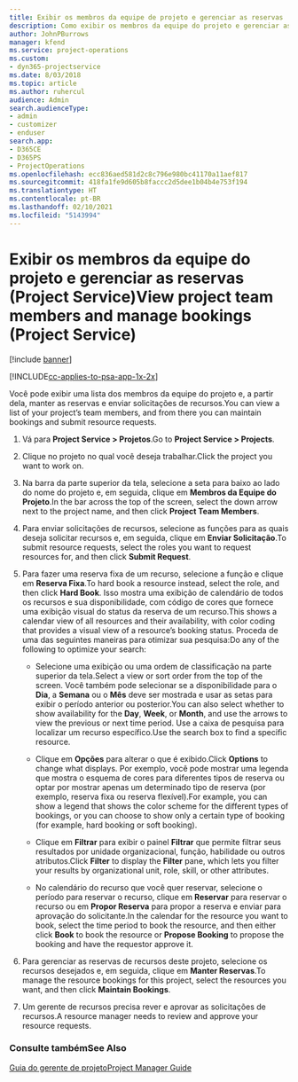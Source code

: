 ```yaml
---
title: Exibir os membros da equipe de projeto e gerenciar as reservas
description: Como exibir os membros da equipe do projeto e gerenciar as reservas no Project Service
author: JohnPBurrows
manager: kfend
ms.service: project-operations
ms.custom:
- dyn365-projectservice
ms.date: 8/03/2018
ms.topic: article
ms.author: ruhercul
audience: Admin
search.audienceType:
- admin
- customizer
- enduser
search.app:
- D365CE
- D365PS
- ProjectOperations
ms.openlocfilehash: ecc836aed581d2c8c796e980bc41170a11aef817
ms.sourcegitcommit: 418fa1fe9d605b8faccc2d5dee1b04b4e753f194
ms.translationtype: HT
ms.contentlocale: pt-BR
ms.lasthandoff: 02/10/2021
ms.locfileid: "5143994"
---
```

# <a name="view-project-team-members-and-manage-bookings-project-service"></a><span data-ttu-id="c0b5a-103">Exibir os membros da equipe do projeto e gerenciar as reservas (Project Service)</span><span class="sxs-lookup"><span data-stu-id="c0b5a-103">View project team members and manage bookings (Project Service)</span></span>

[!include [banner](../includes/psa-now-project-operations.md)]

[!INCLUDE[cc-applies-to-psa-app-1x-2x](../includes/cc-applies-to-psa-app-1x-2x.md)]

<span data-ttu-id="c0b5a-104">Você pode exibir uma lista dos membros da equipe do projeto e, a partir dela, manter as reservas e enviar solicitações de recursos.</span><span class="sxs-lookup"><span data-stu-id="c0b5a-104">You can view a list of your project’s team members, and from there you can maintain bookings and submit resource requests.</span></span>  
  
1.  <span data-ttu-id="c0b5a-105">Vá para **Project Service > Projetos**.</span><span class="sxs-lookup"><span data-stu-id="c0b5a-105">Go to **Project Service > Projects**.</span></span>  
  
2.  <span data-ttu-id="c0b5a-106">Clique no projeto no qual você deseja trabalhar.</span><span class="sxs-lookup"><span data-stu-id="c0b5a-106">Click the project you want to work on.</span></span>  
  
3.  <span data-ttu-id="c0b5a-107">Na barra da parte superior da tela, selecione a seta para baixo ao lado do nome do projeto e, em seguida, clique em **Membros da Equipe do Projeto**.</span><span class="sxs-lookup"><span data-stu-id="c0b5a-107">In the bar across the top of the screen, select the down arrow next to the project name, and then click **Project Team Members**.</span></span>  
  
4.  <span data-ttu-id="c0b5a-108">Para enviar solicitações de recursos, selecione as funções para as quais deseja solicitar recursos e, em seguida, clique em **Enviar Solicitação**.</span><span class="sxs-lookup"><span data-stu-id="c0b5a-108">To submit resource requests, select the roles you want to request resources for, and then click **Submit Request**.</span></span>  
  
5.  <span data-ttu-id="c0b5a-109">Para fazer uma reserva fixa de um recurso, selecione a função e clique em **Reserva Fixa**.</span><span class="sxs-lookup"><span data-stu-id="c0b5a-109">To hard book a resource instead, select the role, and then click **Hard Book**.</span></span> <span data-ttu-id="c0b5a-110">Isso mostra uma exibição de calendário de todos os recursos e sua disponibilidade, com código de cores que fornece uma exibição visual do status da reserva de um recurso.</span><span class="sxs-lookup"><span data-stu-id="c0b5a-110">This shows a calendar view of all resources and their availability, with color coding that provides a visual view of a resource’s booking status.</span></span> <span data-ttu-id="c0b5a-111">Proceda de uma das seguintes maneiras para otimizar sua pesquisa:</span><span class="sxs-lookup"><span data-stu-id="c0b5a-111">Do any of the following to optimize your search:</span></span>  
  
    -   <span data-ttu-id="c0b5a-112">Selecione uma exibição ou uma ordem de classificação na parte superior da tela.</span><span class="sxs-lookup"><span data-stu-id="c0b5a-112">Select a view or sort order from the top of the screen.</span></span> <span data-ttu-id="c0b5a-113">Você também pode selecionar se a disponibilidade para o **Dia**, a **Semana** ou o **Mês** deve ser mostrada e usar as setas para exibir o período anterior ou posterior.</span><span class="sxs-lookup"><span data-stu-id="c0b5a-113">You can also select whether to show availability for the **Day**, **Week**, or **Month**, and use the arrows to view the previous or next time period.</span></span> <span data-ttu-id="c0b5a-114">Use a caixa de pesquisa para localizar um recurso específico.</span><span class="sxs-lookup"><span data-stu-id="c0b5a-114">Use the search box to find a specific resource.</span></span>  
  
    -   <span data-ttu-id="c0b5a-115">Clique em **Opções** para alterar o que é exibido.</span><span class="sxs-lookup"><span data-stu-id="c0b5a-115">Click **Options** to change what displays.</span></span> <span data-ttu-id="c0b5a-116">Por exemplo, você pode mostrar uma legenda que mostra o esquema de cores para diferentes tipos de reserva ou optar por mostrar apenas um determinado tipo de reserva (por exemplo, reserva fixa ou reserva flexível).</span><span class="sxs-lookup"><span data-stu-id="c0b5a-116">For example, you can show a legend that shows the color scheme for the different types of bookings, or you can choose to show only a certain type of booking (for example, hard booking or soft booking).</span></span>  
  
    -   <span data-ttu-id="c0b5a-117">Clique em **Filtrar** para exibir o painel **Filtrar** que permite filtrar seus resultados por unidade organizacional, função, habilidade ou outros atributos.</span><span class="sxs-lookup"><span data-stu-id="c0b5a-117">Click **Filter** to display the **Filter** pane, which lets you filter your results by organizational unit, role, skill, or other attributes.</span></span>  
  
    -   <span data-ttu-id="c0b5a-118">No calendário do recurso que você quer reservar, selecione o período para reservar o recurso, clique em **Reservar** para reservar o recurso ou em **Propor Reserva** para propor a reserva e enviar para aprovação do solicitante.</span><span class="sxs-lookup"><span data-stu-id="c0b5a-118">In the calendar for the resource you want to book, select the time period to book the resource, and then either click **Book** to book the resource or **Propose Booking** to propose the booking and have the requestor approve it.</span></span>  
  
6.  <span data-ttu-id="c0b5a-119">Para gerenciar as reservas de recursos deste projeto, selecione os recursos desejados e, em seguida, clique em **Manter Reservas**.</span><span class="sxs-lookup"><span data-stu-id="c0b5a-119">To manage the resource bookings for this project, select the resources you want, and then click **Maintain Bookings**.</span></span>  
  
7.  <span data-ttu-id="c0b5a-120">Um gerente de recursos precisa rever e aprovar as solicitações de recursos.</span><span class="sxs-lookup"><span data-stu-id="c0b5a-120">A resource manager needs to review and approve your resource requests.</span></span>  
  
### <a name="see-also"></a><span data-ttu-id="c0b5a-121">Consulte também</span><span class="sxs-lookup"><span data-stu-id="c0b5a-121">See Also</span></span>  
 [<span data-ttu-id="c0b5a-122">Guia do gerente de projeto</span><span class="sxs-lookup"><span data-stu-id="c0b5a-122">Project Manager Guide</span></span>](../psa/project-manager-guide.md)
